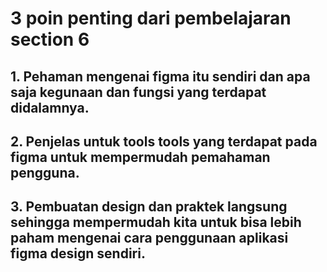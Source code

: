 # 3 poin penting dari pembelajaran section 6

## 1. Pehaman mengenai figma itu sendiri dan apa saja kegunaan dan fungsi yang terdapat didalamnya.
## 2. Penjelas untuk tools tools yang terdapat pada figma untuk mempermudah pemahaman pengguna.
## 3. Pembuatan design dan praktek langsung sehingga mempermudah kita untuk bisa lebih paham mengenai cara penggunaan aplikasi figma design sendiri.